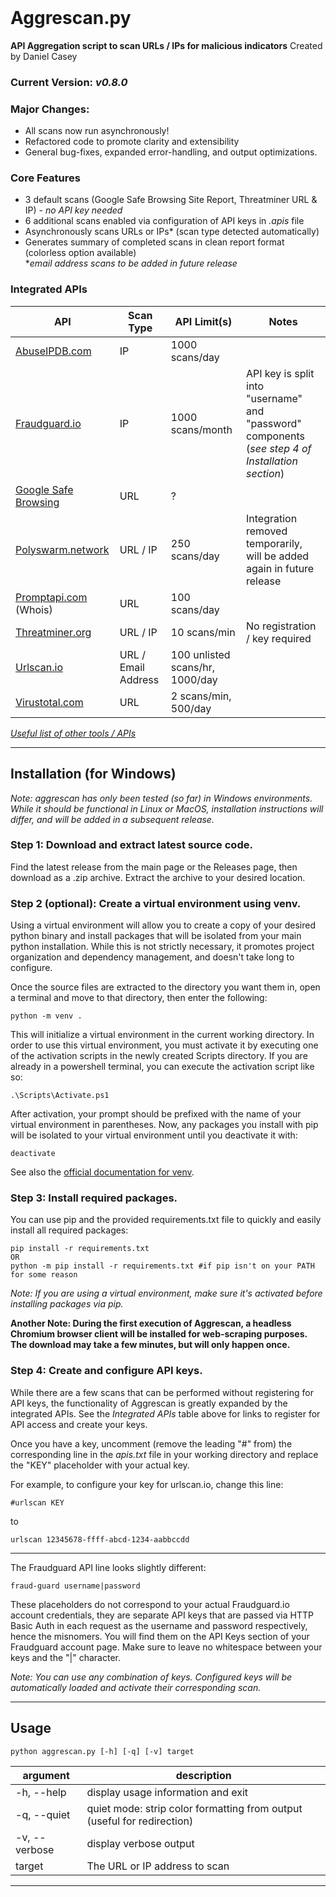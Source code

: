 <br>

# Aggrescan.py

**API Aggregation script to scan URLs / IPs for malicious indicators**
Created by Daniel Casey

### Current Version: *v0.8.0*

### Major Changes:
- All scans now run asynchronously!
- Refactored code to promote clarity and extensibility
- General bug-fixes, expanded error-handling, and output optimizations.

### Core Features
 - 3 default scans (Google Safe Browsing Site Report, Threatminer URL & IP) - *no API key needed*
 - 6 additional scans enabled via configuration of API keys in *.apis* file
 - Asynchronously scans URLs or IPs* (scan type detected automatically)
 - Generates summary of completed scans in clean report format (colorless option available)
<br>**email address scans to be added in future release*

### Integrated APIs
| API | Scan Type | API Limit(s) | Notes |
|--|--|--|--|
| [AbuseIPDB.com](https://docs.abuseipdb.com/#introduction) | IP | 1000 scans/day
|[Fraudguard.io](https://docs.fraudguard.io/)|IP| 1000 scans/month | API key is split into "username" and "password" components (*see step 4 of Installation section*)
|[Google Safe Browsing](https://developers.google.com/safe-browsing/v4/lookup-api)| URL | ? |
|[Polyswarm.network](https://docs.polyswarm.io/consumers) | URL / IP | 250 scans/day | Integration removed temporarily, will be added again in future release
|[Promptapi.com](https://promptapi.com/marketplace/description/whois-api#documentation-tab) (Whois)| URL | 100 scans/day |
|[Threatminer.org](https://www.threatminer.org/api.php)|URL / IP|10 scans/min | No registration / key required
|[Urlscan.io](https://urlscan.io/docs/api/)|URL / Email Address| 100 unlisted scans/hr, 1000/day|
|[Virustotal.com](https://developers.virustotal.com/reference/overview)|URL|2 scans/min, 500/day|

*[Useful list of other tools / APIs](https://zeltser.com/lookup-malicious-websites/)*

___

## Installation (for Windows)
*Note: aggrescan has only been tested (so far) in Windows environments. While it should be functional in Linux or MacOS, installation instructions will differ, and will be added in a subsequent release.*

### Step 1: Download and extract latest source code.
Find the latest release from the main page or the Releases page, then download as a .zip archive. Extract the archive to your desired location.

### Step 2 (optional): Create a virtual environment using venv.

Using a virtual environment will allow you to create a copy of your desired python binary and install packages that will be isolated from your main python installation. While this is not strictly necessary, it promotes project organization and dependency management, and doesn't take long to configure.

Once the source files are extracted to the directory you want them in, open a terminal and move to that directory, then enter the following:

    python -m venv .


This will initialize a virtual environment in the current working directory. In order to use this virtual environment, you must activate it by executing one of the activation scripts in the newly created Scripts directory. If you are already in a powershell terminal, you can execute the activation script like so:

    .\Scripts\Activate.ps1

After activation, your prompt should be prefixed with the name of your virtual environment in parentheses. Now, any packages you install with pip will be isolated to your virtual environment until you deactivate it with:

    deactivate

See also the [official documentation for venv](https://docs.python.org/3/library/venv.html).

### Step 3: Install required packages.
You can use pip and the provided requirements.txt file to quickly and easily install all required packages:

    pip install -r requirements.txt
    OR
    python -m pip install -r requirements.txt #if pip isn't on your PATH for some reason

*Note: If you are using a virtual environment, make sure it's activated before installing packages via pip.*

**Another Note: During the first execution of Aggrescan, a headless Chromium browser client will be installed for web-scraping purposes. The download may take a few minutes, but will only happen once.**

### Step 4: Create and configure API keys.
While there are a few scans that can be performed without registering for API keys, the functionality of Aggrescan is greatly expanded by the integrated APIs. See the *Integrated APIs* table above for links to register for API access and create your keys.

Once you have a key, uncomment (remove the leading "#" from) the corresponding line in the *apis.txt* file in your working directory and replace the "KEY" placeholder with your actual key.

For example, to configure your key for urlscan.io, change this line:

    #urlscan KEY

to

    urlscan 12345678-ffff-abcd-1234-aabbccdd

---
The Fraudguard API line looks slightly different:

    fraud-guard username|password

These placeholders do not correspond to your actual Fraudguard.io account credentials, they are separate API keys that are passed via HTTP Basic Auth in each request as the username and password respectively, hence the misnomers. You will find them on the API Keys section of your Fraudguard account page. Make sure to leave no whitespace between your keys and the "|" character.

*Note: You can use any combination of keys. Configured keys will be automatically loaded and activate their corresponding scan.*




___

## Usage


    python aggrescan.py [-h] [-q] [-v] target

| argument | description |
|--|--|
| -h, --help | display usage information and exit |
| -q, --quiet | quiet mode: strip color formatting from output (useful for redirection) |
| -v, --verbose | display verbose output |
| target | The URL or IP address to scan

___
